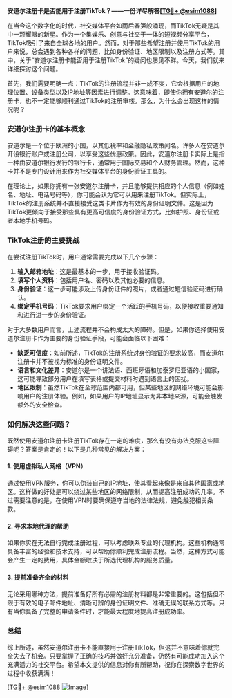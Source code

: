 **安道尔注册卡是否能用于注册TikTok？——一份详尽解答[[TG💪+ @esim1088](https://t.me/s/esim1088)]**

在当今这个数字化的时代，社交媒体平台如雨后春笋般涌现，而TikTok无疑是其中一颗耀眼的新星。作为一个集娱乐、创意与社交于一体的短视频分享平台，TikTok吸引了来自全球各地的用户。然而，对于那些希望注册并使用TikTok的用户来说，总会遇到各种各样的问题，比如身份验证、地区限制以及注册方式等。其中，关于“安道尔注册卡能否用于注册TikTok”的疑问也屡见不鲜。今天，我们就来详细探讨这个问题。

首先，我们需要明确一点：TikTok的注册流程并非一成不变，它会根据用户的地理位置、设备类型以及IP地址等因素进行调整。这意味着，即使你拥有安道尔的注册卡，也不一定能够顺利通过TikTok的注册审核。那么，为什么会出现这样的情况呢？

### 安道尔注册卡的基本概念

安道尔是一个位于欧洲的小国，以其低税率和金融隐私政策闻名。许多人在安道尔开设银行账户或注册公司，以享受这些优惠政策。因此，安道尔注册卡实际上是指一种由安道尔银行发行的银行卡，通常用于国际交易和个人财务管理。然而，这种卡并不是专门设计用来作为社交媒体平台的身份验证工具的。

在理论上，如果你拥有一张安道尔注册卡，并且能够提供相应的个人信息（例如姓名、地址、电话号码等），你可能会认为它可以用来注册TikTok。但实际上，TikTok的注册系统并不直接接受这类卡片作为有效的身份证明文件。这是因为TikTok更倾向于接受那些具有更高可信度的身份验证方式，比如护照、身份证或者本地手机号码。

### TikTok注册的主要挑战

在尝试注册TikTok时，用户通常需要完成以下几个步骤：

1. **输入邮箱地址**：这是最基本的一步，用于接收验证码。
2. **填写个人资料**：包括用户名、密码以及其他必要的信息。
3. **身份验证**：这一步可能涉及上传身份证件的照片，或者通过短信验证码进行确认。
4. **绑定手机号码**：TikTok要求用户绑定一个活跃的手机号码，以便接收重要通知和进行进一步的身份验证。

对于大多数用户而言，上述流程并不会构成太大的障碍。但是，如果你选择使用安道尔注册卡作为主要的身份验证手段，可能会面临以下困难：

- **缺乏可信度**：如前所述，TikTok的注册系统对身份验证的要求较高，而安道尔注册卡并不被视为标准的身份证明文件。
- **语言和文化差异**：安道尔是一个讲法语、西班牙语和加泰罗尼亚语的小国家，这可能导致部分用户在填写表格或提交材料时遇到语言上的困扰。
- **地区限制**：虽然TikTok在全球范围内都可用，但某些地区的网络环境可能会影响用户的注册体验。例如，如果用户的IP地址显示为非本地来源，可能会触发额外的安全检查。

### 如何解决这些问题？

既然使用安道尔注册卡注册TikTok存在一定的难度，那么有没有办法克服这些障碍呢？答案是肯定的！以下是几种常见的解决方案：

#### 1. 使用虚拟私人网络（VPN）

通过使用VPN服务，你可以伪装自己的IP地址，使其看起来像是来自其他国家或地区。这样做的好处是可以绕过某些地区的网络限制，从而提高注册成功的几率。不过需要注意的是，在使用VPN时要确保遵守当地的法律法规，避免触犯相关条款。

#### 2. 寻求本地代理的帮助

如果你实在无法自行完成注册过程，可以考虑联系专业的代理机构。这些机构通常具备丰富的经验和技术支持，可以帮助你顺利完成注册流程。当然，这种方式可能会产生一定的费用，具体金额取决于所选代理机构的服务质量。

#### 3. 提前准备齐全的材料

无论采用哪种方法，提前准备好所有必需的注册材料都是非常重要的。这包括但不限于有效的电子邮件地址、清晰可辨的身份证明文件、准确无误的联系方式等。只有当你具备了完整的申请条件时，才能最大程度地提高注册成功率。

### 总结

综上所述，虽然安道尔注册卡不能直接用于注册TikTok，但这并不意味着你就完全失去了机会。只要掌握了正确的技巧并做好充分准备，仍然有可能成功加入这个充满活力的社交平台。希望本文提供的信息对你有所帮助，祝你在探索数字世界的过程中收获满满！

[[TG💪+ @esim1088](https://t.me/s/esim1088) ![Image](https://i.postimg.cc/4NQfJmqS/Snipaste-2025-05-13-00-14-12.png)]